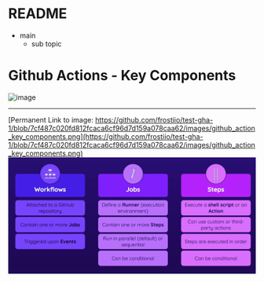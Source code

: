 # README

- main
    - sub topic

# Github Actions - Key Components

![image](https://github.com/user-attachments/assets/bf943e47-86b6-4d87-a22f-b700b84ad398)

***
[Permanent Link to image: https://github.com/frostiio/test-gha-1/blob/7cf487c020fd812fcaca6cf96d7d159a078caa62/images/github_action_key_components.png](https://github.com/frostiio/test-gha-1/blob/7cf487c020fd812fcaca6cf96d7d159a078caa62/images/github_action_key_components.png)
![image](https://github.com/frostiio/test-gha-1/blob/7cf487c020fd812fcaca6cf96d7d159a078caa62/images/github_action_key_components.png)





